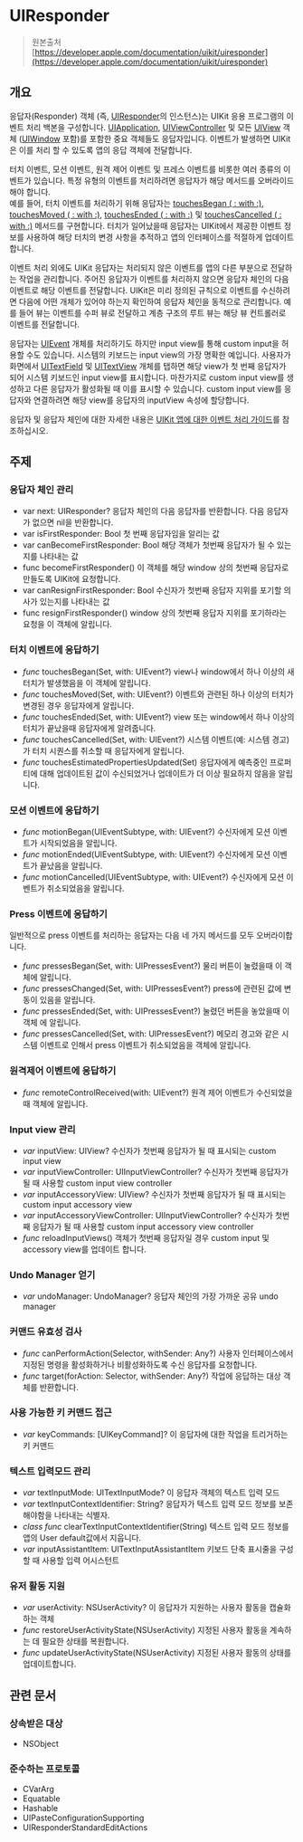 # UIResponder

> 원본출처  
> [https://developer.apple.com/documentation/uikit/uiresponder](https://developer.apple.com/documentation/uikit/uiresponder)

## 개요

응답자\(Responder\) 객체 \(즉, [UIResponder](/not-found)의 인스턴스\)는 UIKit 응용 프로그램의 이벤트 처리 백본을 구성합니다. [UIApplication](/not-found), [UIViewController](/not-found) 및 모든 [UIView](/not-found) 객체 \([UIWindow](/not-found) 포함\)를 포함한 중요 객체들도 응답자입니다. 이벤트가 발생하면 UIKit은 이를 처리 할 수 ​​있도록 앱의 응답 객체에 전달합니다.

터치 이벤트, 모션 이벤트, 원격 제어 이벤트 및 프레스 이벤트를 비롯한 여러 종류의 이벤트가 있습니다. 특정 유형의 이벤트를 처리하려면 응답자가 해당 메서드를 오버라이드해야 합니다.  
예를 들어, 터치 이벤트를 처리하기 위해 응답자는 [touchesBegan \( : with :\)](/not-found), [touchesMoved \( : with :\)](/not-found), [touchesEnded \( : with :\)](/not-found) 및 [touchesCancelled \( : with :\)](/not-found) 메서드를 구현합니다. 터치가 일어났을때 응답자는 UIKit에서 제공한 이벤트 정보를 사용하여 해당 터치의 변경 사항을 추적하고 앱의 인터페이스를 적절하게 업데이트합니다.

이벤트 처리 외에도 UIKit 응답자는 처리되지 않은 이벤트를 앱의 다른 부분으로 전달하는 작업을 관리합니다. 주어진 응답자가 이벤트를 처리하지 않으면 응답자 체인의 다음 이벤트로 해당 이벤트를 전달합니다. UIKit은 미리 정의된 규칙으로 이벤트를 수신하려면 다음에 어떤 개체가 있어야 하는지 확인하여 응답자 체인을 동적으로 관리합니다. 예를 들어 뷰는 이벤트를 수퍼 뷰로 전달하고 계층 구조의 루트 뷰는 해당 뷰 컨트롤러로 이벤트를 전달합니다.

응답자는 [UIEvent](/not-found) 개체를 처리하기도 하지만 input view를 통해 custom input을 허용할 수도 있습니다. 시스템의 키보드는  input view의 가장 명확한 예입니다. 사용자가 화면에서 [UITextField](/not-found) 및 [UITextView](/not-found) 개체를 탭하면 해당 view가 첫 번째 응답자가 되어 시스템 키보드인 input view를 표시합니다. 마찬가지로 custom input view를 생성하고 다른 응답자가 활성화될 때 이를 표시할 수 있습니다. custom input view를 응답자와 연결하려면 해당 view를 응답자의 inputView 속성에 할당합니다.

응답자 및 응답자 체인에 대한 자세한 내용은 [UIKit 앱에 대한 이벤트 처리 가이드](/not-found)를 참조하십시오.

## 주제

### 응답자 체인 관리

* var next: UIResponder? 응답자 체인의 다음 응답자를 반환합니다. 다음 응답자가 없으면 nil을 반환합니다.
* var isFirstResponder: Bool 첫 번째 응답자임을 알리는 값
* var canBecomeFirstResponder: Bool 해당 객체가 첫번째 응답자가 될 수 있는지를 나타내는 값
* func becomeFirstResponder\(\) 이 객체를 해당 window 상의 첫번째 응답자로 만들도록 UIKit에 요청합니다.
* var canResignFirstResponder: Bool 수신자가 첫번째 응답자 지위를 포기할 의사가 있는지를 나타내는 값
* func resignFirstResponder\(\) window 상의 첫번째 응답자 지위를 포기하라는 요청을 이 객체에 알립니다.

### 터치 이벤트에 응답하기

* _func_ touchesBegan\(Set, with: UIEvent?\) view나 window에서  하나 이상의 새 터치가 발생했음을 이 객체에 알립니다.
* _func_ touchesMoved\(Set, with: UIEvent?\) 이벤트와 관련된 하나 이상의 터치가 변경된 경우 응답자에게 알립니다.
* _func_ touchesEnded\(Set, with: UIEvent?\) view 또는 window에서 하나 이상의 터치가 끝났을때 응답자에게 알려줍니다.
* _func_ touchesCancelled\(Set, with: UIEvent?\) 시스템 이벤트\(예: 시스템 경고\)가 터치 시퀀스를 취소할 때 응답자에게 알립니다.
* _func_ touchesEstimatedPropertiesUpdated\(Set\) 응답자에게 예측중인 프로퍼티에 대해 업데이트된 값이 수신되었거나 업데이트가 더 이상 필요하지 않음을 알립니다.

### 모션 이벤트에 응답하기

* _func_ motionBegan\(UIEventSubtype, with: UIEvent?\) 수신자에게 모션 이벤트가 시작되었음을 알립니다.
* _func_ motionEnded\(UIEventSubtype, with: UIEvent?\) 수신자에게 모션 이벤트가 끝났음을 알립니다.
* _func_ motionCancelled\(UIEventSubtype, with: UIEvent?\) 수신자에게 모션 이벤트가 취소되었음을 알립니다.

### Press 이벤트에 응답하기

일반적으로 press 이벤트를 처리하는 응답자는 다음 네 가지 메서드를 모두 오버라이합니다.

* _func_ pressesBegan\(Set, with: UIPressesEvent?\) 물리 버튼이 눌렸을때 이 객체에 알립니다.
* _func_ pressesChanged\(Set, with: UIPressesEvent?\) press에 관련된 값에 변동이 있음을 알립니다.
* _func_ pressesEnded\(Set, with: UIPressesEvent?\) 눌렸던 버튼을 놓았을때 이 객체 에 알립니다.
* _func_ pressesCancelled\(Set, with: UIPressesEvent?\) 메모리 경고와 같은 시스템 이벤트로 인해서 press 이벤트가 취소되었음을 객체에 알립니다.

### 원격제어 이벤트에 응답하기

* _func_ remoteControlReceived\(with: UIEvent?\) 원격 제어 이벤트가 수신되었을 때 객체에 알립니다.

### Input view 관리

* _var_ inputView: UIView? 수신자가 첫번째 응답자가 될 때 표시되는 custom input view
* _var_ inputViewController: UIInputViewController? 수신자가 첫번째 응답자가 될 때 사용할 custom input view controller
* _var_ inputAccessoryView: UIView? 수신자가 첫번째 응답자가 될 때 표시되는 custom input accessory view
* _var_ inputAccessoryViewController: UIInputViewController? 수신자가 첫번째 응답자가 될 때 사용할 custom input accessory view controller
* _func_ reloadInputViews\(\) 객체가 첫번째 응답자일 경우 custom input 및 accessory view를 업데이트 합니다.

### Undo Manager 얻기

* _var_ undoManager: UndoManager? 응답자 체인의 가장 가까운 공유 undo manager

### 커맨드 유효성 검사

* _func_ canPerformAction\(Selector, withSender: Any?\) 사용자 인터페이스에서 지정된 명령을 활성화하거나 비활성화하도록 수신 응답자를 요청합니다.
* _func_ target\(forAction: Selector, withSender: Any?\) 작업에 응답하는 대상 객체를 반환합니다.

### 사용 가능한 키 커맨드 접근

* _var_ keyCommands: \[UIKeyCommand\]? 이 응답자에 대한 작업을 트리거하는 키 커맨드

### 텍스트 입력모드 관리

* _var_ textInputMode: UITextInputMode? 이 응답자 객체의 텍스트 입력 모드
* _var_ textInputContextIdentifier: String? 응답자가 텍스트 입력 모드 정보를 보존해야함을 나타내는 식별자.
* _class func_ clearTextInputContextIdentifier\(String\) 텍스트 입력 모드 정보를 앱의 User default값에서 지웁니다.
* _var_ inputAssistantItem: UITextInputAssistantItem 키보드 단축 표시줄을 구성할 때 사용할 입력 어시스턴트

### 유저 활동 지원

* _var_ userActivity: NSUserActivity? 이 응답자가 지원하는 사용자 활동을 캡슐화하는 객체
* _func_ restoreUserActivityState\(NSUserActivity\) 지정된 사용자 활동을 계속하는 데 필요한 상태를 복원합니다.
* _func_ updateUserActivityState\(NSUserActivity\) 지정된 사용자 활동의 상태를 업데이트합니다.

## 관련 문서

### 상속받은 대상

* NSObject

### 준수하는 프로토콜

* CVarArg
* Equatable
* Hashable
* UIPasteConfigurationSupporting
* UIResponderStandardEditActions



